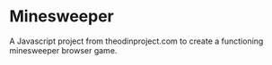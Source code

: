 # Minesweeper

A Javascript project from theodinproject.com to create a functioning minesweeper browser game.
